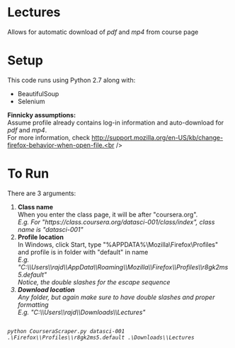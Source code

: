 Lectures
========

Allows for automatic download of *pdf* and *mp4* from course page

Setup
=====
This code runs using Python 2.7 along with:
<ul>
<li>BeautifulSoup</li>
<li>Selenium</li>
</ul>

**Finnicky assumptions:** <br />
Assume profile already contains log-in information and auto-download for *pdf* and *mp4*.<br />
For more information, check http://support.mozilla.org/en-US/kb/change-firefox-behavior-when-open-file.<br />

To Run
======
There are 3 arguments:
<ol>
<li><b>Class name</b><br />
    When you enter the class page, it will be after "coursera.org".<br />
    <i>E.g. For "https://class.coursera.org/datasci-001/class/index", class name is "datasci-001"</i></li>
<li><b>Profile location</b><br />
    In Windows, click Start, type "%APPDATA%\Mozilla\Firefox\Profiles" and profile is in folder with "default" in name<br />
    <i>E.g. "C:\\Users\\rajd\\AppData\\Roaming\\Mozilla\\Firefox\\Profiles\\r8gk2ms5.default"</i><br />
    <i>Notice, the double slashes for the escape sequence<i><br /></li>
<li><b>Download location</b><br />
    Any folder, but again make sure to have double slashes and proper formatting<br />
    <i>E.g. "C:\\Users\\rajd\\Downloads\\Lectures"<br /></i></li>
</ol>

<code>
python CourseraScraper.py datasci-001 .\Firefox\\Profiles\\r8gk2ms5.default .\Downloads\\Lectures
</code>
